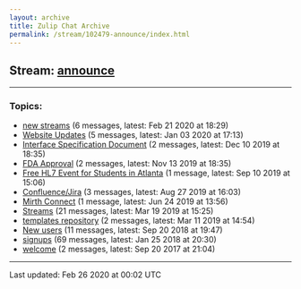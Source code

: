 ```yaml
---
layout: archive
title: Zulip Chat Archive
permalink: /stream/102479-announce/index.html
---
```


## Stream: [announce](https://hl7webmaster.github.io/zulip-hl7-org/stream/102479-announce/index.html)
---

### Topics:

* [new streams](topic/new.20streams.html) (6 messages, latest: Feb 21 2020 at 18:29)
* [Website Updates](topic/Website.20Updates.html) (5 messages, latest: Jan 03 2020 at 17:13)
* [Interface Specification Document](topic/Interface.20Specification.20Document.html) (2 messages, latest: Dec 10 2019 at 18:35)
* [FDA Approval](topic/FDA.20Approval.html) (2 messages, latest: Nov 13 2019 at 18:35)
* [Free HL7 Event for Students in Atlanta](topic/Free.20HL7.20Event.20for.20Students.20in.20Atlanta.html) (1 message, latest: Sep 10 2019 at 15:06)
* [Confluence/Jira](topic/Confluence.2FJira.html) (3 messages, latest: Aug 27 2019 at 16:03)
* [Mirth Connect](topic/Mirth.20Connect.html) (1 message, latest: Jun 24 2019 at 13:56)
* [Streams](topic/Streams.html) (21 messages, latest: Mar 19 2019 at 15:25)
* [templates repository](topic/templates.20repository.html) (2 messages, latest: Mar 11 2019 at 14:54)
* [New users](topic/New.20users.html) (11 messages, latest: Sep 20 2018 at 19:47)
* [signups](topic/signups.html) (69 messages, latest: Jan 25 2018 at 20:30)
* [welcome](topic/welcome.html) (2 messages, latest: Sep 20 2017 at 21:04)

<hr><p>Last updated: Feb 26 2020 at 00:02 UTC</p>